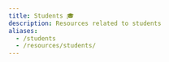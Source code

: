 ```yaml
---
title: Students 🎓
description: Resources related to students
aliases:
  - /students
  - /resources/students/
---
```

